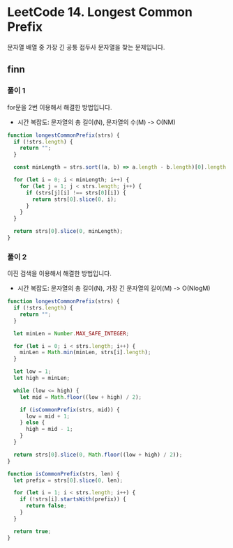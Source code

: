 # LeetCode 14. Longest Common Prefix

문자열 배열 중 가장 긴 공통 접두사 문자열을 찾는 문제입니다.

## finn

### 풀이 1

for문을 2번 이용해서 해결한 방법입니다. 
- 시간 복잡도: 문자열의 총 길이(N), 문자열의 수(M) -> O(NM)


```js
function longestCommonPrefix(strs) {
  if (!strs.length) {
    return "";
  }

  const minLength = strs.sort((a, b) => a.length - b.length)[0].length

  for (let i = 0; i < minLength; i++) {
    for (let j = 1; j < strs.length; j++) {
      if (strs[j][i] !== strs[0][i]) {
        return strs[0].slice(0, i);
      }
    }
  }

  return strs[0].slice(0, minLength);
}
```

### 풀이 2

이진 검색을 이용해서 해결한 방법입니다.
- 시간 복잡도: 문자열의 총 길이(N), 가장 긴 문자열의 길이(M) -> O(NlogM)

```js
function longestCommonPrefix(strs) {
  if (!strs.length) {
    return "";
  }

  let minLen = Number.MAX_SAFE_INTEGER;

  for (let i = 0; i < strs.length; i++) {
    minLen = Math.min(minLen, strs[i].length);
  }

  let low = 1;
  let high = minLen;

  while (low <= high) {
    let mid = Math.floor((low + high) / 2);

    if (isCommonPrefix(strs, mid)) {
      low = mid + 1;
    } else {
      high = mid - 1;
    }
  }

  return strs[0].slice(0, Math.floor((low + high) / 2));
}

function isCommonPrefix(strs, len) {
  let prefix = strs[0].slice(0, len);

  for (let i = 1; i < strs.length; i++) {
    if (!strs[i].startsWith(prefix)) {
      return false;
    }
  }

  return true;
}
```
